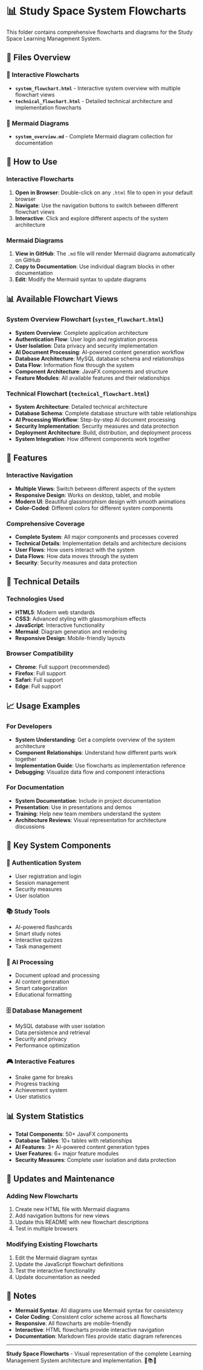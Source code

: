 # 📊 Study Space System Flowcharts

This folder contains comprehensive flowcharts and diagrams for the Study Space Learning Management System.

## 📁 Files Overview

### 🎯 Interactive Flowcharts
- **`system_flowchart.html`** - Interactive system overview with multiple flowchart views
- **`technical_flowchart.html`** - Detailed technical architecture and implementation flowcharts

### 📝 Mermaid Diagrams
- **`system_overview.md`** - Complete Mermaid diagram collection for documentation

## 🚀 How to Use

### Interactive Flowcharts
1. **Open in Browser**: Double-click on any `.html` file to open in your default browser
2. **Navigate**: Use the navigation buttons to switch between different flowchart views
3. **Interactive**: Click and explore different aspects of the system architecture

### Mermaid Diagrams
1. **View in GitHub**: The `.md` file will render Mermaid diagrams automatically on GitHub
2. **Copy to Documentation**: Use individual diagram blocks in other documentation
3. **Edit**: Modify the Mermaid syntax to update diagrams

## 📊 Available Flowchart Views

### System Overview Flowchart (`system_flowchart.html`)
- **System Overview**: Complete application architecture
- **Authentication Flow**: User login and registration process
- **User Isolation**: Data privacy and security implementation
- **AI Document Processing**: AI-powered content generation workflow
- **Database Architecture**: MySQL database schema and relationships
- **Data Flow**: Information flow through the system
- **Component Architecture**: JavaFX components and structure
- **Feature Modules**: All available features and their relationships

### Technical Flowchart (`technical_flowchart.html`)
- **System Architecture**: Detailed technical architecture
- **Database Schema**: Complete database structure with table relationships
- **AI Processing Workflow**: Step-by-step AI document processing
- **Security Implementation**: Security measures and data protection
- **Deployment Architecture**: Build, distribution, and deployment process
- **System Integration**: How different components work together

## 🎨 Features

### Interactive Navigation
- **Multiple Views**: Switch between different aspects of the system
- **Responsive Design**: Works on desktop, tablet, and mobile
- **Modern UI**: Beautiful glassmorphism design with smooth animations
- **Color-Coded**: Different colors for different system components

### Comprehensive Coverage
- **Complete System**: All major components and processes covered
- **Technical Details**: Implementation details and architecture decisions
- **User Flows**: How users interact with the system
- **Data Flows**: How data moves through the system
- **Security**: Security measures and data protection

## 🔧 Technical Details

### Technologies Used
- **HTML5**: Modern web standards
- **CSS3**: Advanced styling with glassmorphism effects
- **JavaScript**: Interactive functionality
- **Mermaid**: Diagram generation and rendering
- **Responsive Design**: Mobile-friendly layouts

### Browser Compatibility
- **Chrome**: Full support (recommended)
- **Firefox**: Full support
- **Safari**: Full support
- **Edge**: Full support

## 📈 Usage Examples

### For Developers
- **System Understanding**: Get a complete overview of the system architecture
- **Component Relationships**: Understand how different parts work together
- **Implementation Guide**: Use flowcharts as implementation reference
- **Debugging**: Visualize data flow and component interactions

### For Documentation
- **System Documentation**: Include in project documentation
- **Presentation**: Use in presentations and demos
- **Training**: Help new team members understand the system
- **Architecture Reviews**: Visual representation for architecture discussions

## 🎯 Key System Components

### 🔐 Authentication System
- User registration and login
- Session management
- Security measures
- User isolation

### 📚 Study Tools
- AI-powered flashcards
- Smart study notes
- Interactive quizzes
- Task management

### 🤖 AI Processing
- Document upload and processing
- AI content generation
- Smart categorization
- Educational formatting

### 🗄️ Database Management
- MySQL database with user isolation
- Data persistence and retrieval
- Security and privacy
- Performance optimization

### 🎮 Interactive Features
- Snake game for breaks
- Progress tracking
- Achievement system
- User statistics

## 📊 System Statistics

- **Total Components**: 50+ JavaFX components
- **Database Tables**: 10+ tables with relationships
- **AI Features**: 3+ AI-powered content generation types
- **User Features**: 6+ major feature modules
- **Security Measures**: Complete user isolation and data protection

## 🔄 Updates and Maintenance

### Adding New Flowcharts
1. Create new HTML file with Mermaid diagrams
2. Add navigation buttons for new views
3. Update this README with new flowchart descriptions
4. Test in multiple browsers

### Modifying Existing Flowcharts
1. Edit the Mermaid diagram syntax
2. Update the JavaScript flowchart definitions
3. Test the interactive functionality
4. Update documentation as needed

## 📝 Notes

- **Mermaid Syntax**: All diagrams use Mermaid syntax for consistency
- **Color Coding**: Consistent color scheme across all flowcharts
- **Responsive**: All flowcharts are mobile-friendly
- **Interactive**: HTML flowcharts provide interactive navigation
- **Documentation**: Markdown files provide static diagram references

---

**Study Space Flowcharts** - Visual representation of the complete Learning Management System architecture and implementation. 🚀📚🤖
